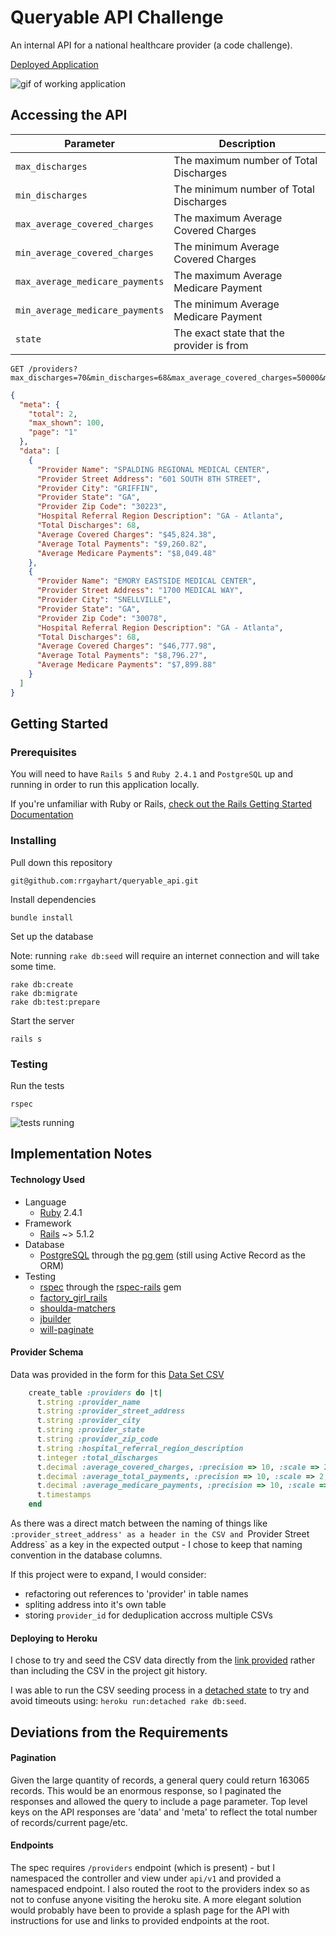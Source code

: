 # Queryable API Challenge

An internal API for a national healthcare provider (a code challenge).

[Deployed Application](https://queryable-api-challenge.herokuapp.com/) 

![gif of working application](http://g.recordit.co/OBnD8hF54o.gif)

## Accessing the API

| Parameter                       | Description                               |
|---------------------------------|-------------------------------------------|
| `max_discharges`                | The maximum number of Total Discharges    |
| `min_discharges`                | The minimum number of Total Discharges    |
| `max_average_covered_charges`   | The maximum Average Covered Charges       | 
| `min_average_covered_charges`   | The minimum Average Covered Charges       |
| `max_average_medicare_payments` | The maximum Average Medicare Payment      |
| `min_average_medicare_payments` | The minimum Average Medicare Payment      |
| `state`                         | The exact state that the provider is from |

```
GET /providers?max_discharges=70&min_discharges=68&max_average_covered_charges=50000&min_average_covered_charges=45000&min_average_medicare_payments=6000&max_average_medicare_payments=10000&state=GA
```

```json
{
  "meta": {
    "total": 2,
    "max_shown": 100,
    "page": "1"
  },
  "data": [
    {
      "Provider Name": "SPALDING REGIONAL MEDICAL CENTER",
      "Provider Street Address": "601 SOUTH 8TH STREET",
      "Provider City": "GRIFFIN",
      "Provider State": "GA",
      "Provider Zip Code": "30223",
      "Hospital Referral Region Description": "GA - Atlanta",
      "Total Discharges": 68,
      "Average Covered Charges": "$45,824.38",
      "Average Total Payments": "$9,260.82",
      "Average Medicare Payments": "$8,049.48"
    },
    {
      "Provider Name": "EMORY EASTSIDE MEDICAL CENTER",
      "Provider Street Address": "1700 MEDICAL WAY",
      "Provider City": "SNELLVILLE",
      "Provider State": "GA",
      "Provider Zip Code": "30078",
      "Hospital Referral Region Description": "GA - Atlanta",
      "Total Discharges": 68,
      "Average Covered Charges": "$46,777.98",
      "Average Total Payments": "$8,796.27",
      "Average Medicare Payments": "$7,899.88"
    }
  ]
}

```

## Getting Started

### Prerequisites

You will need to have `Rails 5` and `Ruby 2.4.1` and `PostgreSQL` up and running in order to run this application locally.

If you're unfamiliar with Ruby or Rails, [check out the Rails Getting Started Documentation](http://guides.rubyonrails.org/getting_started.html)

### Installing

Pull down this repository

```
git@github.com:rrgayhart/queryable_api.git
```

Install dependencies

```
bundle install
```

Set up the database

Note: running `rake db:seed` will require an internet connection and will take some time.

```
rake db:create
rake db:migrate
rake db:test:prepare
```

Start the server

```
rails s
```

### Testing

Run the tests

```
rspec
```

![tests running](http://g.recordit.co/Hic02GDrjx.gif)

## Implementation Notes

#### Technology Used

- Language
  - [Ruby](https://www.ruby-lang.org) 2.4.1
- Framework
  - [Rails](http://rubyonrails.org/) ~> 5.1.2
- Database
  - [PostgreSQL](https://www.postgresql.org/) through the [pg gem](https://rubygems.org/gems/pg/versions/0.18.4) (still using Active Record as the ORM)
- Testing
  - [rspec](http://rspec.info/) through the [rspec-rails](https://github.com/rspec/rspec-rails) gem
  - [factory_girl_rails](https://github.com/thoughtbot/factory_girl_rails) 
  - [shoulda-matchers](https://github.com/thoughtbot/shoulda-matchers)
  - [jbuilder](https://github.com/rails/jbuilder)
  - [will-paginate](https://github.com/mislav/will_paginate)

#### Provider Schema

Data was provided in the form for this [Data Set CSV](https://s3-us-west-2.amazonaws.com/bain-coding-challenge/Inpatient_Prospective_Payment_System__IPPS__Provider_Summary_for_the_Top_100_Diagnosis-Related_Groups__DRG__-_FY2011.csv)

```rb
    create_table :providers do |t|
      t.string :provider_name
      t.string :provider_street_address
      t.string :provider_city
      t.string :provider_state
      t.string :provider_zip_code
      t.string :hospital_referral_region_description
      t.integer :total_discharges
      t.decimal :average_covered_charges, :precision => 10, :scale => 2, :default => 0.0
      t.decimal :average_total_payments, :precision => 10, :scale => 2, :default => 0.0
      t.decimal :average_medicare_payments, :precision => 10, :scale => 2, :default => 0.0
      t.timestamps
    end
```

As there was a direct match between the naming of things like `:provider_street_address' as a header in the CSV and `Provider Street Address` as a key in the expected output - I chose to keep that naming convention in the database columns.

If this project were to expand, I would consider:
- refactoring out references to 'provider' in table names
- spliting address into it's own table
- storing `provider_id` for deduplication accross multiple CSVs

#### Deploying to Heroku

I chose to try and seed the CSV data directly from the [link provided](https://s3-us-west-2.amazonaws.com/bain-coding-challenge/Inpatient_Prospective_Payment_System__IPPS__Provider_Summary_for_the_Top_100_Diagnosis-Related_Groups__DRG__-_FY2011.csv) rather than including the CSV in the project git history.

I was able to run the CSV seeding process in a [detached state](https://devcenter.heroku.com/articles/one-off-dynos#running-tasks-in-background) to try and avoid timeouts using: `heroku run:detached rake db:seed`.

## Deviations from the Requirements

#### Pagination

  Given the large quantity of records, a general query could return 163065 records. This would be an enormous response, so I paginated the responses and allowed the query to include a page parameter. Top level keys on the API responses are 'data' and 'meta' to reflect the total number of records/current page/etc.

#### Endpoints

  The spec requires `/providers` endpoint (which is present) - but I namespaced the controller and view under `api/v1` and provided a namespaced endpoint. I also routed the root to the providers index so as not to confuse anyone visiting the heroku site. A more elegant solution would probably have been to provide a splash page for the API with instructions for use and links to provided endpoints at the root.